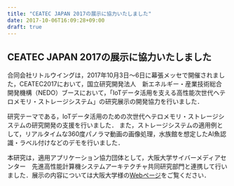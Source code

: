 ```yaml
---
title: "CEATEC JAPAN 2017の展示に協力いたしました"
date: 2017-10-06T16:09:28+09:00
draft: true
---
```


## CEATEC JAPAN 2017の展示に協力いたしました

合同会社リトルウイングは，2017年10月3日〜6日に幕張メッセで開催されました，CEATEC2017において，国立研究開発法人　新エネルギー・産業技術総合開発機構（NEDO）ブースにおいて，「IoTデータ活用を支える高性能次世代ヘテロメモリ・ストレージシステム」の研究展示の開発協力を行いました．

研究テーマである，IoTデータ活用のための次世代ヘテロメモリ・ストレージシステムの研究開発の支援を行いました．
また，ストレージシステムの適用例として，リアルタイムな360度パノラマ動画の画像処理，水族館を想定したAI魚認識・ラベル付けなどのデモを行いました．

本研究は，適用アプリケーション協力団体として，大阪大学サイバーメディアセンター　先進高性能計算機システムアーキテクチャ共同研究部門と連携して行いました．展示の内容については大阪大学様の[Webページ](http://www.aca.cmc.osaka-u.ac.jp/activity/ceatec2017/)をご覧ください．

